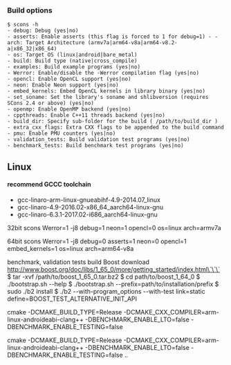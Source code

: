 ### Build options

```
$ scons -h
- debug: Debug (yes|no)
- asserts: Enable asserts (this flag is forced to 1 for debug=1) - - arch: Target Architecture (armv7a|arm64-v8a|arm64-v8.2-a|x86_32|x86_64)
- os: Target OS (linux|android|bare_metal)
- build: Build type (native|cross_compile)
- examples: Build example programs (yes|no)
- Werror: Enable/disable the -Werror compilation flag (yes|no)
- opencl: Enable OpenCL support (yes|no)
- neon: Enable Neon support (yes|no)
- embed_kernels: Embed OpenCL kernels in library binary (yes|no)
- set_soname: Set the library's soname and shlibversion (requires SCons 2.4 or above) (yes|no)
- openmp: Enable OpenMP backend (yes|no)
- cppthreads: Enable C++11 threads backend (yes|no)
- build_dir: Specify sub-folder for the build ( /path/to/build_dir )
- extra_cxx_flags: Extra CXX flags to be appended to the build command
- pmu: Enable PMU counters (yes|no)
- validation_tests: Build validation test programs (yes|no)
- benchmark_tests: Build benchmark test programs (yes|no)
```

Linux
-----

#### recommend GCCC toolchain

-	gcc-linaro-arm-linux-gnueabihf-4.9-2014.07_linux
-	gcc-linaro-4.9-2016.02-x86_64_aarch64-linux-gnu
-	gcc-linaro-6.3.1-2017.02-i686_aarch64-linux-gnu

32bit scons Werror=1 -j8 debug=1 neon=1 opencl=0 os=linux arch=armv7a

64bit scons Werror=1 -j8 debug=0 asserts=1 neon=0 opencl=1 embed_kernels=1 os=linux arch=arm64-v8a

benchmark, validation tests build Boost download http://www.boost.org/doc/libs/1_65_0/more/getting_started/index.html\`\`\` $ tar -xvf /path/to/boost_1_65_0.tar.bz2 $ cd path/to/boost_1_64_0 $ ./bootstrap.sh --help $ ./bootstrap.sh --prefix=path/to/installation/prefix $ sudo ./b2 install $ ./b2 --with-program_options --with-test link=static define=BOOST_TEST_ALTERNATIVE_INIT_API

cmake -DCMAKE_BUILD_TYPE=Release -DCMAKE_CXX_COMPILER=arm-linux-androideabi-clang++ -DBENCHMARK_ENABLE_LTO=false -DBENCHMARK_ENABLE_TESTING=false

cmake -DCMAKE_BUILD_TYPE=Release -DCMAKE_CXX_COMPILER=arm-linux-androideabi-clang++ -DBENCHMARK_ENABLE_LTO=false -DBENCHMARK_ENABLE_TESTING=false ..

